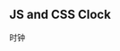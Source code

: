<!--
 * Description:
 * Author:LinJ
 * Date:2021-11-02 23:16:22
 * LastEditors:LinJ
 * LastEditTime:2021-11-02 23:16:22
-->
## JS and CSS Clock    
时钟
